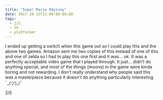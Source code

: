 ```yaml
---
title: "Super Mario Odyssey"
date: 2017-10-15T12:00:00-04:00
tags:
  - 2/5
  - 3d
  - platformer
---
```


I ended up getting a switch when this game out so I could play this and the above two games. Amazon sent me two copies of this instead of one of this and one of zelda so I had to play this one first and it was... ok. It was a perfectly acceptable video game that I played through. It just... didn't do anything special, and most of the things (moons) in the game were kinda boring and not rewarding. I don't really understand why people said this was a masterpiece because it doesn't do anything particularly interesting ¯\_(ツ)\_/¯

2/5
